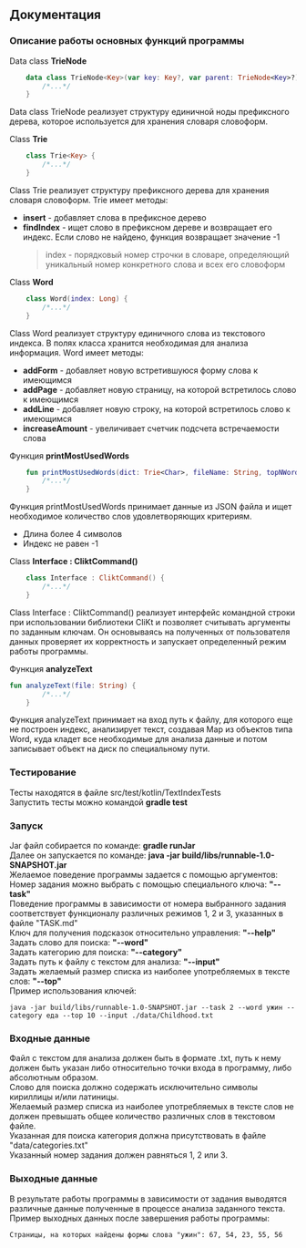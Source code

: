 ## Документация

### Описание работы основных функций программы

Data class **TrieNode**
```kotlin
    data class TrieNode<Key>(var key: Key?, var parent: TrieNode<Key>?) {
        /*...*/
    }
```
Data class TrieNode реализует структуру единичной ноды префиксного дерева,
которое используется для хранения словаря словоформ.

Class **Trie**
```kotlin
    class Trie<Key> {
        /*...*/
    }
```
Class Trie реализует структуру префиксного дерева для хранения словаря словоформ.
Trie имеет методы: <br>
* __insert__ - добавляет слова в префиксное дерево
* __findIndex__ - ищет слово в префиксном дереве и возвращает его индекс. 
                  Если слово не найдено, функция возвращает значение -1
    > index - порядковый номер строчки в словаре, определяющий уникальный номер 
    конкретного слова и всех его словоформ

Class **Word**
```kotlin
    class Word(index: Long) {
        /*...*/
    }
```
Class Word реализует структуру единичного слова из текстового индекса. В полях класса хранится
необходимая для анализа информация.
Word имеет методы: <br>
* __addForm__ - добавляет новую встретившуюся форму слова к имеющимся
* __addPage__ - добавляет новую страницу, на которой встретилось слово к имеющимся
* __addLine__ - добавляет новую строку, на которой встретилось слово к имеющимся
* __increaseAmount__ - увеличивает счетчик подсчета встречаемости слова

Функция **printMostUsedWords**
```kotlin
    fun printMostUsedWords(dict: Trie<Char>, fileName: String, topNWords: Int) {
        /*...*/
    }
```
Функция printMostUsedWords принимает данные из JSON файла и ищет 
необходимое количество слов удовлетворяющих критериям.
* Длина более 4 символов
* Индекс не равен -1

Class **Interface : CliktCommand()** 
```kotlin
    class Interface : CliktCommand() {
        /*...*/
    }
```

Class Interface : CliktCommand() реализует интерфейс командной строки при использовании библиотеки CliKt 
и позволяет считывать аргументы по заданным ключам. Он основываясь на полученных от пользователя данных
проверяет их корректность и запускает определенный режим работы программы.

Функция **analyzeText**
```kotlin
fun analyzeText(file: String) {
        /*...*/
    }
```
Функция analyzeText принимает на вход путь к файлу, для которого еще не построен индекс,
анализирует текст, создавая Map из объектов типа Word, куда кладет все необходимые 
для анализа данные и потом записывает объект на диск по специальному пути.

### Тестирование
Тесты находятся в файле src/test/kotlin/TextIndexTests <br>
Запустить тесты можно командой **gradle test**

### Запуск
Jar файл собирается по команде: **gradle runJar** <br>
Далее он запускается по команде: **java -jar build/libs/runnable-1.0-SNAPSHOT.jar** <br>
Желаемое поведение программы задается с помощью аргументов: <br>
Номер задания можно выбрать с помощью специального ключа: **"--task"** <br>
Поведение программы в зависимости от номера выбранного задания соответствует функционалу 
различных режимов 1, 2 и 3, указанных в файле "TASK.md" <br> 
Ключ для получения подсказок относительно управления: **"--help"** <br>
Задать слово для поиска: **"--word"** <br>
Задать категорию для поиска: **"--category"** <br>
Задать путь к файлу с текстом для анализа: **"--input"** <br>
Задать желаемый размер списка из наиболее употребляемых в тексте слов: **"--top"** <br>
Пример использования ключей: <br>
``` 
java -jar build/libs/runnable-1.0-SNAPSHOT.jar --task 2 --word ужин --category еда --top 10 --input ./data/Childhood.txt
```

### Входные данные <br>
Файл с текстом для анализа должен быть в формате .txt, путь к нему должен быть указан либо относительно 
точки входа в программу, либо абсолютным образом. <br> 
Слово для поиска должно содержать исключительно символы кириллицы и/или латиницы. <br> 
Желаемый размер списка из наиболее употребляемых в тексте слов не должен превышать общее количество 
различных слов в текстовом файле. <br> 
Указанная для поиска категория должна присутствовать в файле "data/categories.txt" <br>
Указанный номер задания должен равняться 1, 2 или 3. <br>

### Выходные данные
В результате работы программы в зависимости от задания выводятся различные данные полученные 
в процессе анализа заданного текста. <br> 
Пример выходных данных после завершения работы программы:
```markdown
Страницы, на которых найдены формы слова "ужин": 67, 54, 23, 55, 56
```
